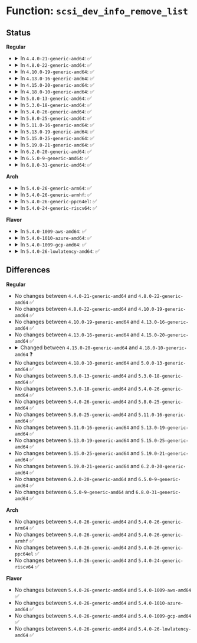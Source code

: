 # Function: <code>scsi_dev_info_remove_list</code>

## Status
<b>Regular</b>
<ul>
<li>
<details>
<summary>In <code>4.4.0-21-generic-amd64</code>: ✅</summary>

```c
int scsi_dev_info_remove_list(int key)
```

```json
{
  "name": "scsi_dev_info_remove_list",
  "collision_type": "Unique Global",
  "inline_type": "No",
  "funcs": [
    {
      "addr": 18446744071584834160,
      "name": "scsi_dev_info_remove_list",
      "external": true,
      "loc": "drivers/scsi/scsi_devinfo.c:805",
      "file": "drivers/scsi/scsi_devinfo.c",
      "inline": "seen, unknown",
      "caller_inline": [],
      "caller_func": [
        "drivers/scsi/scsi_devinfo.c:scsi_init_devinfo"
      ]
    }
  ],
  "symbols": [
    {
      "addr": 18446744071584834160,
      "name": "scsi_dev_info_remove_list",
      "section": ".text",
      "bind": "STB_GLOBAL",
      "size": 171
    }
  ]
}
```
</details>
</li>
<li>
<details>
<summary>In <code>4.8.0-22-generic-amd64</code>: ✅</summary>

```c
int scsi_dev_info_remove_list(int key)
```

```json
{
  "name": "scsi_dev_info_remove_list",
  "collision_type": "Unique Global",
  "inline_type": "No",
  "funcs": [
    {
      "addr": 18446744071585196400,
      "name": "scsi_dev_info_remove_list",
      "external": true,
      "loc": "drivers/scsi/scsi_devinfo.c:815",
      "file": "drivers/scsi/scsi_devinfo.c",
      "inline": "seen, unknown",
      "caller_inline": [],
      "caller_func": [
        "drivers/scsi/scsi_devinfo.c:scsi_init_devinfo"
      ]
    }
  ],
  "symbols": [
    {
      "addr": 18446744071585196400,
      "name": "scsi_dev_info_remove_list",
      "section": ".text",
      "bind": "STB_GLOBAL",
      "size": 181
    }
  ]
}
```
</details>
</li>
<li>
<details>
<summary>In <code>4.10.0-19-generic-amd64</code>: ✅</summary>

```c
int scsi_dev_info_remove_list(int key)
```

```json
{
  "name": "scsi_dev_info_remove_list",
  "collision_type": "Unique Global",
  "inline_type": "No",
  "funcs": [
    {
      "addr": 18446744071585391120,
      "name": "scsi_dev_info_remove_list",
      "external": true,
      "loc": "drivers/scsi/scsi_devinfo.c:813",
      "file": "drivers/scsi/scsi_devinfo.c",
      "inline": "seen, unknown",
      "caller_inline": [],
      "caller_func": [
        "drivers/scsi/scsi_devinfo.c:scsi_init_devinfo"
      ]
    }
  ],
  "symbols": [
    {
      "addr": 18446744071585391120,
      "name": "scsi_dev_info_remove_list",
      "section": ".text",
      "bind": "STB_GLOBAL",
      "size": 181
    }
  ]
}
```
</details>
</li>
<li>
<details>
<summary>In <code>4.13.0-16-generic-amd64</code>: ✅</summary>

```c
int scsi_dev_info_remove_list(int key)
```

```json
{
  "name": "scsi_dev_info_remove_list",
  "collision_type": "Unique Global",
  "inline_type": "No",
  "funcs": [
    {
      "addr": 18446744071585475936,
      "name": "scsi_dev_info_remove_list",
      "external": true,
      "loc": "drivers/scsi/scsi_devinfo.c:813",
      "file": "drivers/scsi/scsi_devinfo.c",
      "inline": "seen, unknown",
      "caller_inline": [],
      "caller_func": [
        "drivers/scsi/scsi_devinfo.c:scsi_init_devinfo"
      ]
    }
  ],
  "symbols": [
    {
      "addr": 18446744071585475936,
      "name": "scsi_dev_info_remove_list",
      "section": ".text",
      "bind": "STB_GLOBAL",
      "size": 167
    }
  ]
}
```
</details>
</li>
<li>
<details>
<summary>In <code>4.15.0-20-generic-amd64</code>: ✅</summary>

```c
int scsi_dev_info_remove_list(int key)
```

```json
{
  "name": "scsi_dev_info_remove_list",
  "collision_type": "Unique Global",
  "inline_type": "No",
  "funcs": [
    {
      "addr": 18446744071585907072,
      "name": "scsi_dev_info_remove_list",
      "external": true,
      "loc": "drivers/scsi/scsi_devinfo.c:804",
      "file": "drivers/scsi/scsi_devinfo.c",
      "inline": "seen, unknown",
      "caller_inline": [],
      "caller_func": [
        "drivers/scsi/scsi_devinfo.c:scsi_init_devinfo"
      ]
    }
  ],
  "symbols": [
    {
      "addr": 18446744071585907072,
      "name": "scsi_dev_info_remove_list",
      "section": ".text",
      "bind": "STB_GLOBAL",
      "size": 167
    }
  ]
}
```
</details>
</li>
<li>
<details>
<summary>In <code>4.18.0-10-generic-amd64</code>: ✅</summary>

```c
int scsi_dev_info_remove_list(enum scsi_devinfo_key key)
```

```json
{
  "name": "scsi_dev_info_remove_list",
  "collision_type": "Unique Global",
  "inline_type": "No",
  "funcs": [
    {
      "addr": 18446744071586153904,
      "name": "scsi_dev_info_remove_list",
      "external": true,
      "loc": "drivers/scsi/scsi_devinfo.c:808",
      "file": "drivers/scsi/scsi_devinfo.c",
      "inline": "seen, unknown",
      "caller_inline": [],
      "caller_func": [
        "drivers/scsi/scsi_devinfo.c:scsi_init_devinfo"
      ]
    }
  ],
  "symbols": [
    {
      "addr": 18446744071586153904,
      "name": "scsi_dev_info_remove_list",
      "section": ".text",
      "bind": "STB_GLOBAL",
      "size": 167
    }
  ]
}
```
</details>
</li>
<li>
<details>
<summary>In <code>5.0.0-13-generic-amd64</code>: ✅</summary>

```c
int scsi_dev_info_remove_list(enum scsi_devinfo_key key)
```

```json
{
  "name": "scsi_dev_info_remove_list",
  "collision_type": "Unique Global",
  "inline_type": "No",
  "funcs": [
    {
      "addr": 18446744071586295456,
      "name": "scsi_dev_info_remove_list",
      "external": true,
      "loc": "drivers/scsi/scsi_devinfo.c:808",
      "file": "drivers/scsi/scsi_devinfo.c",
      "inline": "seen, unknown",
      "caller_inline": [],
      "caller_func": [
        "drivers/scsi/scsi_devinfo.c:scsi_init_devinfo"
      ]
    }
  ],
  "symbols": [
    {
      "addr": 18446744071586295456,
      "name": "scsi_dev_info_remove_list",
      "section": ".text",
      "bind": "STB_GLOBAL",
      "size": 167
    }
  ]
}
```
</details>
</li>
<li>
<details>
<summary>In <code>5.3.0-18-generic-amd64</code>: ✅</summary>

```c
int scsi_dev_info_remove_list(enum scsi_devinfo_key key)
```

```json
{
  "name": "scsi_dev_info_remove_list",
  "collision_type": "Unique Global",
  "inline_type": "No",
  "funcs": [
    {
      "addr": 18446744071586539200,
      "name": "scsi_dev_info_remove_list",
      "external": true,
      "loc": "drivers/scsi/scsi_devinfo.c:811",
      "file": "drivers/scsi/scsi_devinfo.c",
      "inline": "seen, unknown",
      "caller_inline": [],
      "caller_func": [
        "drivers/scsi/scsi_devinfo.c:scsi_init_devinfo"
      ]
    }
  ],
  "symbols": [
    {
      "addr": 18446744071586539200,
      "name": "scsi_dev_info_remove_list",
      "section": ".text",
      "bind": "STB_GLOBAL",
      "size": 163
    }
  ]
}
```
</details>
</li>
<li>
<details>
<summary>In <code>5.4.0-26-generic-amd64</code>: ✅</summary>

```c
int scsi_dev_info_remove_list(enum scsi_devinfo_key key)
```

```json
{
  "name": "scsi_dev_info_remove_list",
  "collision_type": "Unique Global",
  "inline_type": "No",
  "funcs": [
    {
      "addr": 18446744071586687328,
      "name": "scsi_dev_info_remove_list",
      "external": true,
      "loc": "drivers/scsi/scsi_devinfo.c:811",
      "file": "drivers/scsi/scsi_devinfo.c",
      "inline": "seen, unknown",
      "caller_inline": [],
      "caller_func": [
        "drivers/scsi/scsi_devinfo.c:scsi_init_devinfo"
      ]
    }
  ],
  "symbols": [
    {
      "addr": 18446744071586687328,
      "name": "scsi_dev_info_remove_list",
      "section": ".text",
      "bind": "STB_GLOBAL",
      "size": 163
    }
  ]
}
```
</details>
</li>
<li>
<details>
<summary>In <code>5.8.0-25-generic-amd64</code>: ✅</summary>

```c
int scsi_dev_info_remove_list(enum scsi_devinfo_key key)
```

```json
{
  "name": "scsi_dev_info_remove_list",
  "collision_type": "Unique Global",
  "inline_type": "No",
  "funcs": [
    {
      "addr": 18446744071587486048,
      "name": "scsi_dev_info_remove_list",
      "external": true,
      "loc": "drivers/scsi/scsi_devinfo.c:811",
      "file": "drivers/scsi/scsi_devinfo.c",
      "inline": "seen, unknown",
      "caller_inline": [],
      "caller_func": [
        "drivers/scsi/scsi_devinfo.c:scsi_exit_devinfo"
      ]
    }
  ],
  "symbols": [
    {
      "addr": 18446744071587486048,
      "name": "scsi_dev_info_remove_list",
      "section": ".text",
      "bind": "STB_GLOBAL",
      "size": 163
    }
  ]
}
```
</details>
</li>
<li>
<details>
<summary>In <code>5.11.0-16-generic-amd64</code>: ✅</summary>

```c
int scsi_dev_info_remove_list(enum scsi_devinfo_key key)
```

```json
{
  "name": "scsi_dev_info_remove_list",
  "collision_type": "Unique Global",
  "inline_type": "No",
  "funcs": [
    {
      "addr": 18446744071587553600,
      "name": "scsi_dev_info_remove_list",
      "external": true,
      "loc": "drivers/scsi/scsi_devinfo.c:812",
      "file": "drivers/scsi/scsi_devinfo.c",
      "inline": "seen, unknown",
      "caller_inline": [],
      "caller_func": [
        "drivers/scsi/scsi_devinfo.c:scsi_exit_devinfo"
      ]
    }
  ],
  "symbols": [
    {
      "addr": 18446744071587553600,
      "name": "scsi_dev_info_remove_list",
      "section": ".text",
      "bind": "STB_GLOBAL",
      "size": 163
    }
  ]
}
```
</details>
</li>
<li>
<details>
<summary>In <code>5.13.0-19-generic-amd64</code>: ✅</summary>

```c
int scsi_dev_info_remove_list(enum scsi_devinfo_key key)
```

```json
{
  "name": "scsi_dev_info_remove_list",
  "collision_type": "Unique Global",
  "inline_type": "No",
  "funcs": [
    {
      "addr": 18446744071587436016,
      "name": "scsi_dev_info_remove_list",
      "external": true,
      "loc": "drivers/scsi/scsi_devinfo.c:813",
      "file": "drivers/scsi/scsi_devinfo.c",
      "inline": "seen, unknown",
      "caller_inline": [],
      "caller_func": [
        "drivers/scsi/scsi_devinfo.c:scsi_exit_devinfo"
      ]
    }
  ],
  "symbols": [
    {
      "addr": 18446744071587436016,
      "name": "scsi_dev_info_remove_list",
      "section": ".text",
      "bind": "STB_GLOBAL",
      "size": 163
    }
  ]
}
```
</details>
</li>
<li>
<details>
<summary>In <code>5.15.0-25-generic-amd64</code>: ✅</summary>

```c
int scsi_dev_info_remove_list(enum scsi_devinfo_key key)
```

```json
{
  "name": "scsi_dev_info_remove_list",
  "collision_type": "Unique Global",
  "inline_type": "No",
  "funcs": [
    {
      "addr": 18446744071588009536,
      "name": "scsi_dev_info_remove_list",
      "external": true,
      "loc": "drivers/scsi/scsi_devinfo.c:814",
      "file": "drivers/scsi/scsi_devinfo.c",
      "inline": "seen, unknown",
      "caller_inline": [],
      "caller_func": [
        "drivers/scsi/scsi_devinfo.c:scsi_exit_devinfo"
      ]
    }
  ],
  "symbols": [
    {
      "addr": 18446744071588009536,
      "name": "scsi_dev_info_remove_list",
      "section": ".text",
      "bind": "STB_GLOBAL",
      "size": 163
    }
  ]
}
```
</details>
</li>
<li>
<details>
<summary>In <code>5.19.0-21-generic-amd64</code>: ✅</summary>

```c
int scsi_dev_info_remove_list(enum scsi_devinfo_key key)
```

```json
{
  "name": "scsi_dev_info_remove_list",
  "collision_type": "Unique Global",
  "inline_type": "No",
  "funcs": [
    {
      "addr": 18446744071589369920,
      "name": "scsi_dev_info_remove_list",
      "external": true,
      "loc": "drivers/scsi/scsi_devinfo.c:814",
      "file": "drivers/scsi/scsi_devinfo.c",
      "inline": "seen, unknown",
      "caller_inline": [],
      "caller_func": [
        "drivers/scsi/scsi_devinfo.c:scsi_exit_devinfo"
      ]
    }
  ],
  "symbols": [
    {
      "addr": 18446744071589369920,
      "name": "scsi_dev_info_remove_list",
      "section": ".text",
      "bind": "STB_GLOBAL",
      "size": 171
    }
  ]
}
```
</details>
</li>
<li>
<details>
<summary>In <code>6.2.0-20-generic-amd64</code>: ✅</summary>

```c
int scsi_dev_info_remove_list(enum scsi_devinfo_key key)
```

```json
{
  "name": "scsi_dev_info_remove_list",
  "collision_type": "Unique Global",
  "inline_type": "No",
  "funcs": [
    {
      "addr": 18446744071590939968,
      "name": "scsi_dev_info_remove_list",
      "external": true,
      "loc": "drivers/scsi/scsi_devinfo.c:814",
      "file": "drivers/scsi/scsi_devinfo.c",
      "inline": "seen, unknown",
      "caller_inline": [],
      "caller_func": [
        "drivers/scsi/scsi_devinfo.c:scsi_init_devinfo"
      ]
    }
  ],
  "symbols": [
    {
      "addr": 18446744071590939968,
      "name": "scsi_dev_info_remove_list",
      "section": ".text",
      "bind": "STB_GLOBAL",
      "size": 171
    }
  ]
}
```
</details>
</li>
<li>
<details>
<summary>In <code>6.5.0-9-generic-amd64</code>: ✅</summary>

```c
int scsi_dev_info_remove_list(enum scsi_devinfo_key key)
```

```json
{
  "name": "scsi_dev_info_remove_list",
  "collision_type": "Unique Global",
  "inline_type": "No",
  "funcs": [
    {
      "addr": 18446744071591283744,
      "name": "scsi_dev_info_remove_list",
      "external": true,
      "loc": "drivers/scsi/scsi_devinfo.c:816",
      "file": "drivers/scsi/scsi_devinfo.c",
      "inline": "seen, unknown",
      "caller_inline": [],
      "caller_func": [
        "drivers/scsi/scsi_devinfo.c:scsi_init_devinfo"
      ]
    }
  ],
  "symbols": [
    {
      "addr": 18446744071591283744,
      "name": "scsi_dev_info_remove_list",
      "section": ".text",
      "bind": "STB_GLOBAL",
      "size": 171
    }
  ]
}
```
</details>
</li>
<li>
<details>
<summary>In <code>6.8.0-31-generic-amd64</code>: ✅</summary>

```c
int scsi_dev_info_remove_list(enum scsi_devinfo_key key)
```

```json
{
  "name": "scsi_dev_info_remove_list",
  "collision_type": "Unique Global",
  "inline_type": "No",
  "funcs": [
    {
      "addr": 18446744071591631184,
      "name": "scsi_dev_info_remove_list",
      "external": true,
      "loc": "drivers/scsi/scsi_devinfo.c:816",
      "file": "drivers/scsi/scsi_devinfo.c",
      "inline": "seen, unknown",
      "caller_inline": [],
      "caller_func": [
        "drivers/scsi/scsi_devinfo.c:scsi_init_devinfo"
      ]
    }
  ],
  "symbols": [
    {
      "addr": 18446744071591631184,
      "name": "scsi_dev_info_remove_list",
      "section": ".text",
      "bind": "STB_GLOBAL",
      "size": 171
    }
  ]
}
```
</details>
</li>
</ul>
<b>Arch</b>
<ul>
<li>
<details>
<summary>In <code>5.4.0-26-generic-arm64</code>: ✅</summary>

```c
int scsi_dev_info_remove_list(enum scsi_devinfo_key key)
```

```json
{
  "name": "scsi_dev_info_remove_list",
  "collision_type": "Unique Global",
  "inline_type": "No",
  "funcs": [
    {
      "addr": 18446603336499594232,
      "name": "scsi_dev_info_remove_list",
      "external": true,
      "loc": "drivers/scsi/scsi_devinfo.c:811",
      "file": "drivers/scsi/scsi_devinfo.c",
      "inline": "seen, unknown",
      "caller_inline": [],
      "caller_func": [
        "drivers/scsi/scsi_devinfo.c:scsi_init_devinfo"
      ]
    }
  ],
  "symbols": [
    {
      "addr": 18446603336499594232,
      "name": "scsi_dev_info_remove_list",
      "section": ".text",
      "bind": "STB_GLOBAL",
      "size": 200
    }
  ]
}
```
</details>
</li>
<li>
<details>
<summary>In <code>5.4.0-26-generic-armhf</code>: ✅</summary>

```c
int scsi_dev_info_remove_list(enum scsi_devinfo_key key)
```

```json
{
  "name": "scsi_dev_info_remove_list",
  "collision_type": "Unique Global",
  "inline_type": "No",
  "funcs": [
    {
      "addr": 3232050836,
      "name": "scsi_dev_info_remove_list",
      "external": true,
      "loc": "drivers/scsi/scsi_devinfo.c:811",
      "file": "drivers/scsi/scsi_devinfo.c",
      "inline": "seen, unknown",
      "caller_inline": [],
      "caller_func": [
        "drivers/scsi/scsi_devinfo.c:scsi_init_devinfo"
      ]
    }
  ],
  "symbols": [
    {
      "addr": 3232050836,
      "name": "scsi_dev_info_remove_list",
      "section": ".text",
      "bind": "STB_GLOBAL",
      "size": 168
    }
  ]
}
```
</details>
</li>
<li>
<details>
<summary>In <code>5.4.0-26-generic-ppc64el</code>: ✅</summary>

```c
int scsi_dev_info_remove_list(enum scsi_devinfo_key key)
```

```json
{
  "name": "scsi_dev_info_remove_list",
  "collision_type": "Unique Global",
  "inline_type": "No",
  "funcs": [
    {
      "addr": 13835058055292895200,
      "name": "scsi_dev_info_remove_list",
      "external": true,
      "loc": "drivers/scsi/scsi_devinfo.c:811",
      "file": "drivers/scsi/scsi_devinfo.c",
      "inline": "seen, unknown",
      "caller_inline": [],
      "caller_func": [
        "drivers/scsi/scsi_devinfo.c:scsi_init_devinfo"
      ]
    }
  ],
  "symbols": [
    {
      "addr": 13835058055292895200,
      "name": "scsi_dev_info_remove_list",
      "section": ".text",
      "bind": "STB_GLOBAL",
      "size": 304
    }
  ]
}
```
</details>
</li>
<li>
<details>
<summary>In <code>5.4.0-24-generic-riscv64</code>: ✅</summary>

```c
int scsi_dev_info_remove_list(enum scsi_devinfo_key key)
```

```json
{
  "name": "scsi_dev_info_remove_list",
  "collision_type": "Unique Global",
  "inline_type": "No",
  "funcs": [
    {
      "addr": 18446743936276783704,
      "name": "scsi_dev_info_remove_list",
      "external": true,
      "loc": "drivers/scsi/scsi_devinfo.c:811",
      "file": "drivers/scsi/scsi_devinfo.c",
      "inline": "seen, unknown",
      "caller_inline": [],
      "caller_func": [
        "drivers/scsi/scsi_devinfo.c:scsi_init_devinfo"
      ]
    }
  ],
  "symbols": [
    {
      "addr": 18446743936276783704,
      "name": "scsi_dev_info_remove_list",
      "section": ".text",
      "bind": "STB_GLOBAL",
      "size": 158
    }
  ]
}
```
</details>
</li>
</ul>
<b>Flavor</b>
<ul>
<li>
<details>
<summary>In <code>5.4.0-1009-aws-amd64</code>: ✅</summary>

```c
int scsi_dev_info_remove_list(enum scsi_devinfo_key key)
```

```json
{
  "name": "scsi_dev_info_remove_list",
  "collision_type": "Unique Global",
  "inline_type": "No",
  "funcs": [
    {
      "addr": 18446744071586377808,
      "name": "scsi_dev_info_remove_list",
      "external": true,
      "loc": "drivers/scsi/scsi_devinfo.c:811",
      "file": "drivers/scsi/scsi_devinfo.c",
      "inline": "seen, unknown",
      "caller_inline": [],
      "caller_func": [
        "drivers/scsi/scsi_devinfo.c:scsi_init_devinfo"
      ]
    }
  ],
  "symbols": [
    {
      "addr": 18446744071586377808,
      "name": "scsi_dev_info_remove_list",
      "section": ".text",
      "bind": "STB_GLOBAL",
      "size": 163
    }
  ]
}
```
</details>
</li>
<li>
<details>
<summary>In <code>5.4.0-1010-azure-amd64</code>: ✅</summary>

```c
int scsi_dev_info_remove_list(enum scsi_devinfo_key key)
```

```json
{
  "name": "scsi_dev_info_remove_list",
  "collision_type": "Unique Global",
  "inline_type": "No",
  "funcs": [
    {
      "addr": 18446744071586219120,
      "name": "scsi_dev_info_remove_list",
      "external": true,
      "loc": "drivers/scsi/scsi_devinfo.c:811",
      "file": "drivers/scsi/scsi_devinfo.c",
      "inline": "seen, unknown",
      "caller_inline": [],
      "caller_func": [
        "drivers/scsi/scsi_devinfo.c:scsi_init_devinfo"
      ]
    }
  ],
  "symbols": [
    {
      "addr": 18446744071586219120,
      "name": "scsi_dev_info_remove_list",
      "section": ".text",
      "bind": "STB_GLOBAL",
      "size": 163
    }
  ]
}
```
</details>
</li>
<li>
<details>
<summary>In <code>5.4.0-1009-gcp-amd64</code>: ✅</summary>

```c
int scsi_dev_info_remove_list(enum scsi_devinfo_key key)
```

```json
{
  "name": "scsi_dev_info_remove_list",
  "collision_type": "Unique Global",
  "inline_type": "No",
  "funcs": [
    {
      "addr": 18446744071586635296,
      "name": "scsi_dev_info_remove_list",
      "external": true,
      "loc": "drivers/scsi/scsi_devinfo.c:811",
      "file": "drivers/scsi/scsi_devinfo.c",
      "inline": "seen, unknown",
      "caller_inline": [],
      "caller_func": [
        "drivers/scsi/scsi_devinfo.c:scsi_init_devinfo"
      ]
    }
  ],
  "symbols": [
    {
      "addr": 18446744071586635296,
      "name": "scsi_dev_info_remove_list",
      "section": ".text",
      "bind": "STB_GLOBAL",
      "size": 163
    }
  ]
}
```
</details>
</li>
<li>
<details>
<summary>In <code>5.4.0-26-lowlatency-amd64</code>: ✅</summary>

```c
int scsi_dev_info_remove_list(enum scsi_devinfo_key key)
```

```json
{
  "name": "scsi_dev_info_remove_list",
  "collision_type": "Unique Global",
  "inline_type": "No",
  "funcs": [
    {
      "addr": 18446744071586747840,
      "name": "scsi_dev_info_remove_list",
      "external": true,
      "loc": "drivers/scsi/scsi_devinfo.c:811",
      "file": "drivers/scsi/scsi_devinfo.c",
      "inline": "seen, unknown",
      "caller_inline": [],
      "caller_func": [
        "drivers/scsi/scsi_devinfo.c:scsi_init_devinfo"
      ]
    }
  ],
  "symbols": [
    {
      "addr": 18446744071586747840,
      "name": "scsi_dev_info_remove_list",
      "section": ".text",
      "bind": "STB_GLOBAL",
      "size": 163
    }
  ]
}
```
</details>
</li>
</ul>

## Differences
<b>Regular</b>
<ul>
<li>
No changes between <code>4.4.0-21-generic-amd64</code> and <code>4.8.0-22-generic-amd64</code> ✅
</li>
<li>
No changes between <code>4.8.0-22-generic-amd64</code> and <code>4.10.0-19-generic-amd64</code> ✅
</li>
<li>
No changes between <code>4.10.0-19-generic-amd64</code> and <code>4.13.0-16-generic-amd64</code> ✅
</li>
<li>
No changes between <code>4.13.0-16-generic-amd64</code> and <code>4.15.0-20-generic-amd64</code> ✅
</li>
<li>
<details>
<summary>Changed between <code>4.15.0-20-generic-amd64</code> and <code>4.18.0-10-generic-amd64</code> ❓</summary>
<ul>
<li>
<b>Param type changed. </b>
<code>int key</code> ➡️ <code>enum scsi_devinfo_key key</code>
</li>
</ul>
</details>
</li>
<li>
No changes between <code>4.18.0-10-generic-amd64</code> and <code>5.0.0-13-generic-amd64</code> ✅
</li>
<li>
No changes between <code>5.0.0-13-generic-amd64</code> and <code>5.3.0-18-generic-amd64</code> ✅
</li>
<li>
No changes between <code>5.3.0-18-generic-amd64</code> and <code>5.4.0-26-generic-amd64</code> ✅
</li>
<li>
No changes between <code>5.4.0-26-generic-amd64</code> and <code>5.8.0-25-generic-amd64</code> ✅
</li>
<li>
No changes between <code>5.8.0-25-generic-amd64</code> and <code>5.11.0-16-generic-amd64</code> ✅
</li>
<li>
No changes between <code>5.11.0-16-generic-amd64</code> and <code>5.13.0-19-generic-amd64</code> ✅
</li>
<li>
No changes between <code>5.13.0-19-generic-amd64</code> and <code>5.15.0-25-generic-amd64</code> ✅
</li>
<li>
No changes between <code>5.15.0-25-generic-amd64</code> and <code>5.19.0-21-generic-amd64</code> ✅
</li>
<li>
No changes between <code>5.19.0-21-generic-amd64</code> and <code>6.2.0-20-generic-amd64</code> ✅
</li>
<li>
No changes between <code>6.2.0-20-generic-amd64</code> and <code>6.5.0-9-generic-amd64</code> ✅
</li>
<li>
No changes between <code>6.5.0-9-generic-amd64</code> and <code>6.8.0-31-generic-amd64</code> ✅
</li>
</ul>
<b>Arch</b>
<ul>
<li>
No changes between <code>5.4.0-26-generic-amd64</code> and <code>5.4.0-26-generic-arm64</code> ✅
</li>
<li>
No changes between <code>5.4.0-26-generic-amd64</code> and <code>5.4.0-26-generic-armhf</code> ✅
</li>
<li>
No changes between <code>5.4.0-26-generic-amd64</code> and <code>5.4.0-26-generic-ppc64el</code> ✅
</li>
<li>
No changes between <code>5.4.0-26-generic-amd64</code> and <code>5.4.0-24-generic-riscv64</code> ✅
</li>
</ul>
<b>Flavor</b>
<ul>
<li>
No changes between <code>5.4.0-26-generic-amd64</code> and <code>5.4.0-1009-aws-amd64</code> ✅
</li>
<li>
No changes between <code>5.4.0-26-generic-amd64</code> and <code>5.4.0-1010-azure-amd64</code> ✅
</li>
<li>
No changes between <code>5.4.0-26-generic-amd64</code> and <code>5.4.0-1009-gcp-amd64</code> ✅
</li>
<li>
No changes between <code>5.4.0-26-generic-amd64</code> and <code>5.4.0-26-lowlatency-amd64</code> ✅
</li>
</ul>
